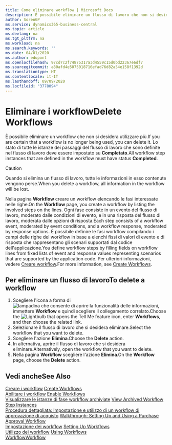 ```yaml
---
title: Come eliminare workflow | Microsoft Docs
description: È possibile eliminare un flusso di lavoro che non si desidera utilizzare più. Lo stato di tutte le istanze dei passaggi del flusso di lavoro che sono definite nel flusso di lavoro deve essere impostato su **Completato**.
author: SorenGP
ms.service: dynamics365-business-central
ms.topic: article
ms.devlang: na
ms.tgt_pltfrm: na
ms.workload: na
ms.search.keywords: ''
ms.date: 04/01/2020
ms.author: edupont
ms.openlocfilehash: 97cd7c2f74875317a3d4559c15d0bd22367e6df7
ms.sourcegitcommit: a80afd4e5075018716efad76d82a54e158f1392d
ms.translationtype: HT
ms.contentlocale: it-IT
ms.lasthandoff: 09/09/2020
ms.locfileid: "3778094"
---
```

# <a name="delete-workflows"></a><span data-ttu-id="24acd-104">Eliminare i workflow</span><span class="sxs-lookup"><span data-stu-id="24acd-104">Delete Workflows</span></span>
<span data-ttu-id="24acd-105">È possibile eliminare un workflow che non si desidera utilizzare più.</span><span class="sxs-lookup"><span data-stu-id="24acd-105">If you are certain that a workflow is no longer being used, you can delete it.</span></span> <span data-ttu-id="24acd-106">Lo stato di tutte le istanze dei passaggi del flusso di lavoro che sono definite nel flusso di lavoro deve essere impostato su **Completato**.</span><span class="sxs-lookup"><span data-stu-id="24acd-106">All workflow step instances that are defined in the workflow must have status **Completed**.</span></span>  

> [!CAUTION]  
>  <span data-ttu-id="24acd-107">Quando si elimina un flusso di lavoro, tutte le informazioni in esso contenute vengono perse.</span><span class="sxs-lookup"><span data-stu-id="24acd-107">When you delete a workflow, all information in the workflow will be lost.</span></span>  

 <span data-ttu-id="24acd-108">Nella pagina **Workflow** creare un workflow elencando le fasi interessate nelle righe.</span><span class="sxs-lookup"><span data-stu-id="24acd-108">On the **Workflow** page, you create a workflow by listing the involved steps on the lines.</span></span> <span data-ttu-id="24acd-109">Ogni fase consiste in un evento del flusso di lavoro, moderato dalle condizioni di evento, e in una risposta del flusso di lavoro, moderata dalle opzioni di risposta.</span><span class="sxs-lookup"><span data-stu-id="24acd-109">Each step consists of a workflow event, moderated by event conditions, and a workflow response, moderated by response options.</span></span> <span data-ttu-id="24acd-110">È possibile definire le fasi workflow compilando i campi delle righe del workflow in base a elenchi fissi di valori di evento e di risposta che rappresentano gli scenari supportati dal codice dell'applicazione.</span><span class="sxs-lookup"><span data-stu-id="24acd-110">You define workflow steps by filling fields on workflow lines from fixed lists of event and response values representing scenarios that are supported by the application code.</span></span> <span data-ttu-id="24acd-111">Per ulteriori informazioni, vedere [Creare workflow](across-how-to-create-workflows.md).</span><span class="sxs-lookup"><span data-stu-id="24acd-111">For more information, see [Create Workflows](across-how-to-create-workflows.md).</span></span>  

## <a name="to-delete-a-workflow"></a><span data-ttu-id="24acd-112">Per eliminare un flusso di lavoro</span><span class="sxs-lookup"><span data-stu-id="24acd-112">To delete a workflow</span></span>  
1.  <span data-ttu-id="24acd-113">Scegliere l'icona a forma di ![lampadina che consente di aprire la funzionalità delle informazioni](media/ui-search/search_small.png "Informazioni sull'operazione che si desidera eseguire"), immettere **Workflow** e quindi scegliere il collegamento correlato.</span><span class="sxs-lookup"><span data-stu-id="24acd-113">Choose the ![Lightbulb that opens the Tell Me feature](media/ui-search/search_small.png "Tell me what you want to do") icon, enter **Workflows**, and then choose the related link.</span></span>  
2.  <span data-ttu-id="24acd-114">Selezionare il flusso di lavoro che si desidera eliminare.</span><span class="sxs-lookup"><span data-stu-id="24acd-114">Select the workflow that you want to delete.</span></span>  
3.  <span data-ttu-id="24acd-115">Scegliere l'azione **Elimina**.</span><span class="sxs-lookup"><span data-stu-id="24acd-115">Choose the **Delete** action.</span></span>  
4.  <span data-ttu-id="24acd-116">In alternativa, aprire il flusso di lavoro che si desidera eliminare.</span><span class="sxs-lookup"><span data-stu-id="24acd-116">Alternatively, open the workflow that you want to delete.</span></span>  
5.  <span data-ttu-id="24acd-117">Nella pagina **Workflow** scegliere l'azione **Elimina**.</span><span class="sxs-lookup"><span data-stu-id="24acd-117">On the **Workflow** page, choose the **Delete** action.</span></span>  

## <a name="see-also"></a><span data-ttu-id="24acd-118">Vedi anche</span><span class="sxs-lookup"><span data-stu-id="24acd-118">See Also</span></span>  
 <span data-ttu-id="24acd-119">[Creare i workflow](across-how-to-create-workflows.md) </span><span class="sxs-lookup"><span data-stu-id="24acd-119">[Create Workflows](across-how-to-create-workflows.md) </span></span>  
 <span data-ttu-id="24acd-120">[Abilitare i workflow](across-how-to-enable-workflows.md) </span><span class="sxs-lookup"><span data-stu-id="24acd-120">[Enable Workflows](across-how-to-enable-workflows.md) </span></span>  
 <span data-ttu-id="24acd-121">[Visualizzare le istanze di fase workflow archiviate](across-how-to-view-archived-workflow-step-instances.md) </span><span class="sxs-lookup"><span data-stu-id="24acd-121">[View Archived Workflow Step Instances](across-how-to-view-archived-workflow-step-instances.md) </span></span>  
 <span data-ttu-id="24acd-122">[Procedura dettagliata: Impostazione e utilizzo di un workflow di approvazione di acquisto](walkthrough-setting-up-and-using-a-purchase-approval-workflow.md) </span><span class="sxs-lookup"><span data-stu-id="24acd-122">[Walkthrough: Setting Up and Using a Purchase Approval Workflow](walkthrough-setting-up-and-using-a-purchase-approval-workflow.md) </span></span>  
 <span data-ttu-id="24acd-123">[Impostazione dei workflow](across-set-up-workflows.md) </span><span class="sxs-lookup"><span data-stu-id="24acd-123">[Setting Up Workflows](across-set-up-workflows.md) </span></span>  
 <span data-ttu-id="24acd-124">[Utilizzo dei workflow](across-use-workflows.md) </span><span class="sxs-lookup"><span data-stu-id="24acd-124">[Using Workflows](across-use-workflows.md) </span></span>  
 [<span data-ttu-id="24acd-125">Workflow</span><span class="sxs-lookup"><span data-stu-id="24acd-125">Workflow</span></span>](across-workflow.md)   
